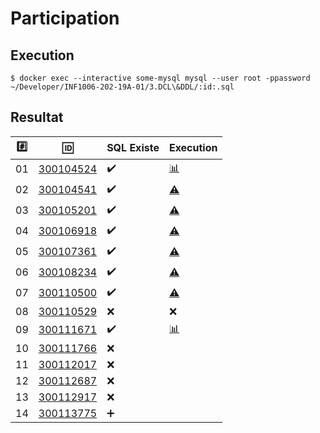# Participation

## Execution

```
$ docker exec --interactive some-mysql mysql --user root -ppassword ~/Developer/INF1006-202-19A-01/3.DCL\&DDL/:id:.sql
```

## Resultat


|:hash:| :id:                       | SQL Existe         | Execution                           |
|------|----------------------------|--------------------|-------------------------------------|
| 01   | [300104524](300104524.sql) | :heavy_check_mark: | [:bar_chart:](images/300104524.png) |
| 02   | [300104541](300104541.sql) | :heavy_check_mark: | [:warning:](errors/300104541.txt)   |
| 03   | [300105201](300105201.sql) | :heavy_check_mark: | [:warning:](errors/300105201.txt)   |
| 04   | [300106918](300106918.sql) | :heavy_check_mark: | [:warning:](errors/300106918.txt)   |
| 05   | [300107361](300107361.sql) | :heavy_check_mark: | [:warning:](errors/300107361.txt)   |
| 06   | [300108234](300108234.sql) | :heavy_check_mark: | [:warning:](errors/300108234.txt)   |
| 07   | [300110500](300110500.sql) | :heavy_check_mark: | [:warning:](errors/300110500.txt)   |
| 08   | [300110529](300110529.sql) | :x:                | :x:                                 |
| 09   | [300111671](300111671.sql) | :heavy_check_mark: | [:bar_chart:](images/300111671.png) |
| 10   | [300111766](300111766.sql) | :x:                |
| 11   | [300112017](300112017.sql) | :x:                |
| 12   | [300112687](300112687.sql) | :x:                |
| 13   | [300112917](300112917.sql) | :x:                |
| 14   | [300113775](300113775.sql) | :heavy_plus_sign:  |
